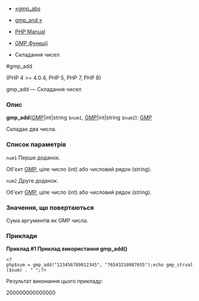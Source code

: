 - [«gmp_abs](function.gmp-abs.md)
- [gmp_and »](function.gmp-and.md)

- [PHP Manual](index.md)
- [GMP Функції](ref.gmp.md)
- Складання чисел

#gmp_add

(PHP 4 \>= 4.0.4, PHP 5, PHP 7, PHP 8)

gmp_add — Складання чисел

### Опис

**gmp_add**([GMP](class.gmp.md)\|int\|string `$num1`,
[GMP](class.gmp.md)\|int\|string `$num2`): [GMP](class.gmp.md)

Складає два числа.

### Список параметрів

`num1`
Перше доданок.

Об'єкт [GMP](class.gmp.md), ціле число (int) або числовий рядок
(string).

`num2`
Друге доданок.

Об'єкт [GMP](class.gmp.md), ціле число (int) або числовий рядок
(string).

### Значення, що повертаються

Сума аргументів як GMP числа.

### Приклади

**Приклад #1 Приклад використання **gmp_add()****

` <?php$sum = gmp_add("123456789012345", "76543210987655");echo gmp_strval($sum) . "
";?> `

Результат виконання цього прикладу:

200000000000000
